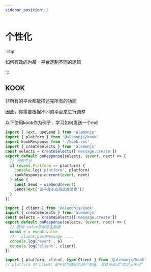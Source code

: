 ```yaml
---
sidebar_position: 2
---
```


# 个性化

:::tip

如何有效的为某一平台定制不同的逻辑

:::

## KOOK

非所有的平台都能描述完所有的功能

因此，你需要根据不同的平台来进行调整

以下使用kook作为例子，学习如何发送一个md

```ts title="src/apps/**/*/res.ts"
import { Text, useSend } from 'alemonjs'
import { platform } from '@alemonjs/kook'
import kookResponse from './kook.res'
import { createSelects } from 'alemonjs'
const selects = createSelects(['message.create'])
export default onResponse(selects, (event, next) => {
  // 判断平台
  if (event.Platform == platform) {
    console.log('platform', platform)
    kookResponse.current(event, next)
  } else {
    const Send = useSend(event)
    Send(Text('该平台不支持此类消息'))
  }
})
```

```ts title="./kook.res.ts"
import { client } from '@alemonjs/kook'
import { createSelects } from 'alemonjs'
const selects = createSelects(['message.create'])
export default onResponse(selects, (event, next) => {
  // 使用.value获取原生数据
  const e = event.value
  //   client.postMessage ....
  console.log('event', e)
  console.log('client', client)
})
```

```ts
import { platform, client, type Client } from '@alemonjs/kook'
// platform 和 client 是平台包固定的两个变量, 具体可阅读“自定义平台”
```
